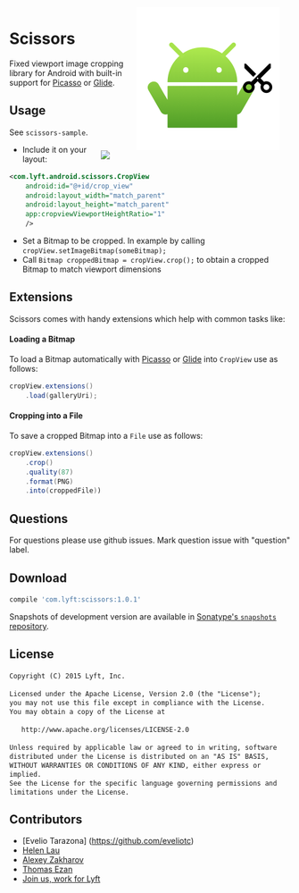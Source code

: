 <img src="art/scissors.png" width="256" align="right" hspace="20" />

Scissors
=========================

Fixed viewport image cropping library for Android with built-in support for [Picasso][picasso] or [Glide][glide].

Usage
-----

See `scissors-sample`.

<img src="art/demo.gif" width="320" align="right" hspace="20" />


- Include it on your layout:
```xml
<com.lyft.android.scissors.CropView
    android:id="@+id/crop_view"
    android:layout_width="match_parent"
    android:layout_height="match_parent"
    app:cropviewViewportHeightRatio="1"
    />
```
-  Set a Bitmap to be cropped. In example by calling `cropView.setImageBitmap(someBitmap);`
-  Call `Bitmap croppedBitmap = cropView.crop();` to obtain a cropped Bitmap to match viewport dimensions

Extensions
----------
Scissors comes with handy extensions which help with common tasks like:

#### Loading a Bitmap
To load a Bitmap automatically with [Picasso][picasso] or [Glide][glide] into `CropView` use as follows:

```java
cropView.extensions()
    .load(galleryUri);
```
#### Cropping into a File
To save a cropped Bitmap into a `File` use as follows:

```java
cropView.extensions()
    .crop()
    .quality(87)
    .format(PNG)
    .into(croppedFile))
```

Questions
----------
For questions please use github issues. Mark question issue with "question" label.

Download
--------

```groovy
compile 'com.lyft:scissors:1.0.1'
```

Snapshots of development version are available in [Sonatype's `snapshots` repository][snap].

License
-------

    Copyright (C) 2015 Lyft, Inc.

    Licensed under the Apache License, Version 2.0 (the "License");
    you may not use this file except in compliance with the License.
    You may obtain a copy of the License at

       http://www.apache.org/licenses/LICENSE-2.0

    Unless required by applicable law or agreed to in writing, software
    distributed under the License is distributed on an "AS IS" BASIS,
    WITHOUT WARRANTIES OR CONDITIONS OF ANY KIND, either express or implied.
    See the License for the specific language governing permissions and
    limitations under the License.

Contributors
------------
- [Evelio Tarazona] (https://github.com/eveliotc)
- [Helen Lau](https://github.com/hlau-lyft)
- [Alexey Zakharov](https://github.com/lexer)
- [Thomas Ezan](https://github.com/thomaslyft)
- [Join us, work for Lyft](https://www.lyft.com/jobs)

 [snap]: https://oss.sonatype.org/content/repositories/snapshots/
 [picasso]: https://github.com/square/picasso
 [glide]: https://github.com/bumptech/glide

